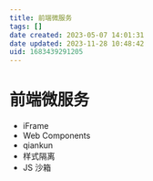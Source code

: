 ```yaml
---
title: 前端微服务
tags: []
date created: 2023-05-07 14:01:31
date updated: 2023-11-28 10:48:42
uid: 1683439291205
---
```


# 前端微服务

- iFrame
- Web Components
- qiankun
- 样式隔离
- JS 沙箱
